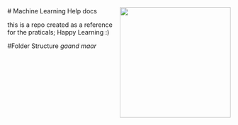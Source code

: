 <img width=250 align=right src="https://media1.tenor.com/m/DimzPZMypFcAAAAd/laptop.gif">
# Machine Learning Help docs 

this is a repo created as a reference for the praticals;
Happy Learning :)

#Folder Structure
*gaand maar*



